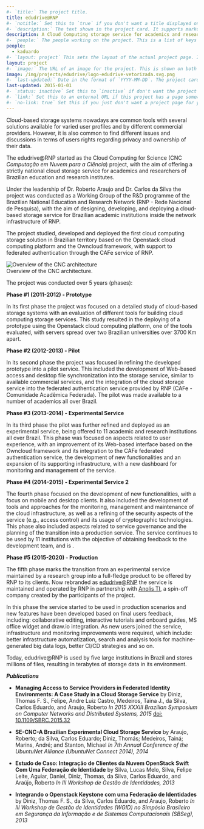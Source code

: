 ```yaml
---
#- `title:` The project title.
title: edudrive@RNP
#- `notitle:` Set this to `true` if you don't want a title displayed on the project card. Optional.
#- `description:` The text shown in the project card. It supports markdown.
description: A Cloud Computing storage service for academics and researchers of Brazilian institutions.
#- `people:` The people working on the project. This is a list of keys from the `_data/people.yml` file.
people:
  - kaduardo
#- `layout: project` This sets the layout of the actual project page. It should be set to `project`.
layout: project
#- `image:` The URL of an image for the project. This is shown on both the project page and the project card. Optional.
image: /img/projects/edudrive/logo-edudrive-vetorizada.svg.png
#- `last-updated:` Date in the format of `YYYY-MM-DD`. The project cards are sorted by this, most recent first.
last-updated: 2015-01-01
#- `status: inactive` Set this to `inactive` if don't want the project to appear on the front page. Just ignore it otherwise.
#- `link:` Set this to an external URL if this project has a page somewhere else on the web. If you don't have a `link:`, then the content of this markdown file (below the YAML frontmatter) will be this project's page.
#- `no-link: true` Set this if you just don't want a project page for your project.
---
```



Cloud-based storage systems nowadays are common tools with several solutions available for varied user profiles and by different commercial providers. However, it is also common to find different issues and discussions in terms of users rights regarding privacy and ownership of their data.

The edudrive@RNP started as the Cloud Computing for Science (CNC *Computação em Nuvem para a Ciência*) project, with the aim of offering a strictly national cloud storage service for academics and researchers of Brazilian education and research institutes.

Under the leadership of Dr. Roberto Araujo and Dr. Carlos da Silva the project was conducted as a Working Group of the R&D programme of the Brazilian National Education and Research Network (RNP - Rede Nacional de Pesquisa), with the aim of designing, developing, and deploying a cloud-based storage service for Brazilian academic institutions inside the network infrastructure of RNP.

The project studied, developed and deployed the first cloud computing storage solution in Brazilian territory based on the Openstack cloud computing platform and the Owncloud framework, with support to federated authentication through the CAFe service of RNP.


<img class="col three left" src="{{ site.baseurl }}/img/projects/edudrive/cncoverview.png" alt="Overview of the CNC architecture" title="Overview of the CNC architecture"/>

<div class="col three caption">
Overview of the CNC architecture.
</div>

The project was conducted over 5 years (phases):

**Phase #1 (2011-2012) - Prototype**

In its first phase the project was focused on a detailed study of cloud-based storage systems with an evaluation of different tools for building cloud computing storage services. This study resulted in the deploying of a prototype using the Openstack cloud computing platform, one of the tools evaluated, with servers spread over two Brazilian universities over 3700 Km apart.

**Phase #2 (2012-2013) - Pilot**

In its second phase the project was focused in refining the developed prototype into a pilot service. This included the development of Web-based access and desktop file synchronization into the storage service, similar to available commercial services, and the integration of the cloud storage service into the federated authentication service provided by RNP (CAFe - Comunidade Acadêmica Federada). The pilot was made available to a number of academics all over Brazil.

**Phase #3 (2013-2014) - Experimental Service**

In its third phase the pilot was further refined and deployed as an experimental service, being offered to 11 academic and research institutions all over Brazil. 
This phase was focused on aspects related to user experience, with an improvement of its Web-based interface based on the Owncloud framework and its integration to the CAFe federated authentication service, the development of new functionalities and an expansion of its supporting infrastructure, with a new dashboard for monitoring and management of the service.

**Phase #4 (2014-2015) - Experimental Service 2**

The fourth phase focused on the development of new functionalities, with a focus on mobile and desktop clients. It also included the development of tools and approaches for the monitoring, management and maintenance of the cloud infrastructure, as well as a refining of the security aspects of the service (e.g., access control) and its usage of cryptographic technologies. This phase also included aspects related to service governance and the planning of the transition into a production service. 
The service continues to be used by 11 institutions with the objective of obtaining feedback to the development team, and is .

**Phase #5 (2015-2020) - Production**

The fifth phase marks the transition from an experimental service maintained by a research group into a full-fledge product to be offered by RNP to its clients. Now rebranded as [edudrive@RNP](https://edudrive.rnp.br) the service is maintained and operated by RNP in partnership with [Anolis TI](https://anolis.com.br/), a spin-off company created by the participants of the project.

In this phase the service started to be used in production scenarios and new features have been developed based on final users feedback, including: collaborative editing, interactive tutorials and onboard guides, MS office widget and draw.io integration. As new users joined the service, infrastructure and monitoring improvements were required, which include: better infrastructure automatization, search and analysis tools for machine-generated big data logs, better CI/CD strategies and so on.

Today, edudrive@RNP is used by five large institutions in Brazil and stores millions of files, resulting in terabytes of storage data in its environment.

***Publications***
* <span class="title"><b>Managing Access to Service Providers in Federated Identity Environments: A Case Study in a Cloud Storage Service</b></span>
by <span class="author">Diniz, Thomas F. S., Felipe, Andre Luiz Castro, Medeiros, Taina J., da Silva, Carlos Eduardo, and Araujo, Roberto</span>
<span class="periodical"><em>In 2015 XXXIII Brazilian Symposium on Computer Networks and Distributed Systems, 2015</em></span>
[doi: 10.1109/SBRC.2015.32](https://doi.org/10.1109/SBRC.2015.32)

* <span class="title"><b>SE-CNC-A Brazilian Experimental Cloud Storage Service</b></span>
by <span class="author">Araujo, Roberto; da Silva, Carlos Eduardo; Diniz, Thomás; Medeiros, Tainá; Marins, André; and Stanton, Michael</span>
<span class="periodical"><em>In 7th Annual Conference of the UbuntuNet Alliance (UbuntuNet Connect 2014), 2014</em></span>

* <span class="title"><b>Estudo de Caso: Integração de Clientes da Nuvem OpenStack Swift Com Uma Federação de Identidade</b></span>
by <span class="author">Silva, Lucas Melo, Silva, Felipe Leite, Aguiar, Daniel, Diniz, Thomas, da Silva, Carlos Eduardo, and Araújo, Roberto</span>
<span class="periodical"><em>
In III Workshop de Gestão de Identidades, 2013</em></span>

* <span class="title"><b>Integrando o Openstack Keystone com uma Federação de Identidades</b></span>
by <span class="author">Diniz, Thomas F. S., da Silva, Carlos Eduardo, and Araujo, Roberto</span>
<span class="periodical"><em>
In III Workshop de Gestão de Identidades (WGID) no Simpósio Brasileiro em Segurança da Informação e de Sistemas Computacionais (SBSeg), 2013</em></span>
